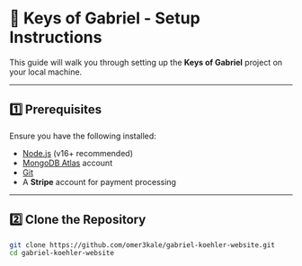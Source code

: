 # 🚀 Keys of Gabriel - Setup Instructions

This guide will walk you through setting up the **Keys of Gabriel** project on your local machine.

---

## **1️⃣ Prerequisites**
Ensure you have the following installed:

- [Node.js](https://nodejs.org/) (v16+ recommended)
- [MongoDB Atlas](https://www.mongodb.com/cloud/atlas) account
- [Git](https://git-scm.com/)
- A **Stripe** account for payment processing

---

## **2️⃣ Clone the Repository**
```sh
git clone https://github.com/omer3kale/gabriel-koehler-website.git
cd gabriel-koehler-website